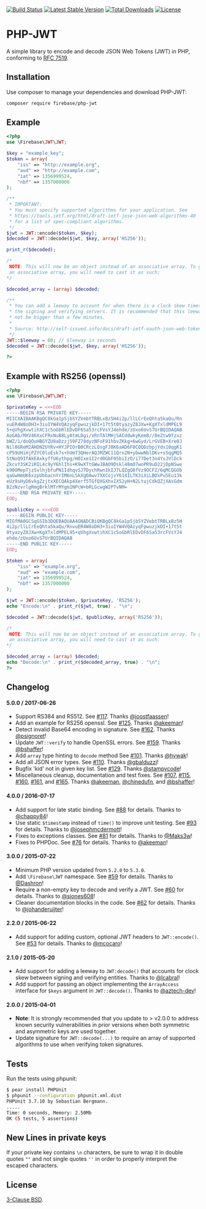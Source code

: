 [![Build Status](https://travis-ci.org/firebase/php-jwt.png?branch=master)](https://travis-ci.org/firebase/php-jwt)
[![Latest Stable Version](https://poser.pugx.org/firebase/php-jwt/v/stable)](https://packagist.org/packages/firebase/php-jwt)
[![Total Downloads](https://poser.pugx.org/firebase/php-jwt/downloads)](https://packagist.org/packages/firebase/php-jwt)
[![License](https://poser.pugx.org/firebase/php-jwt/license)](https://packagist.org/packages/firebase/php-jwt)

# PHP-JWT

A simple library to encode and decode JSON Web Tokens (JWT) in PHP, conforming to [RFC 7519](https://tools.ietf.org/html/rfc7519).

## Installation

Use composer to manage your dependencies and download PHP-JWT:

```bash
composer require firebase/php-jwt
```

## Example

```php
<?php
use \Firebase\JWT\JWT;

$key = "example_key";
$token = array(
    "iss" => "http://example.org",
    "aud" => "http://example.com",
    "iat" => 1356999524,
    "nbf" => 1357000000
);

/**
 * IMPORTANT:
 * You must specify supported algorithms for your application. See
 * https://tools.ietf.org/html/draft-ietf-jose-json-web-algorithms-40
 * for a list of spec-compliant algorithms.
 */
$jwt = JWT::encode($token, $key);
$decoded = JWT::decode($jwt, $key, array('HS256'));

print_r($decoded);

/*
 NOTE: This will now be an object instead of an associative array. To get
 an associative array, you will need to cast it as such:
*/

$decoded_array = (array) $decoded;

/**
 * You can add a leeway to account for when there is a clock skew times between
 * the signing and verifying servers. It is recommended that this leeway should
 * not be bigger than a few minutes.
 *
 * Source: http://self-issued.info/docs/draft-ietf-oauth-json-web-token.html#nbfDef
 */
JWT::$leeway = 60; // $leeway in seconds
$decoded = JWT::decode($jwt, $key, array('HS256'));

?>
```

## Example with RS256 (openssl)

```php
<?php
use \Firebase\JWT\JWT;

$privateKey = <<<EOD
-----BEGIN RSA PRIVATE KEY-----
MIICXAIBAAKBgQC8kGa1pSjbSYZVebtTRBLxBz5H4i2p/llLCrEeQhta5kaQu/Rn
vuER4W8oDH3+3iuIYW4VQAzyqFpwuzjkDI+17t5t0tyazyZ8JXw+KgXTxldMPEL9
5+qVhgXvwtihXC1c5oGbRlEDvDF6Sa53rcFVsYJ4ehde/zUxo6UvS7UrBQIDAQAB
AoGAb/MXV46XxCFRxNuB8LyAtmLDgi/xRnTAlMHjSACddwkyKem8//8eZtw9fzxz
bWZ/1/doQOuHBGYZU8aDzzj59FZ78dyzNFoF91hbvZKkg+6wGyd/LrGVEB+Xre0J
Nil0GReM2AHDNZUYRv+HYJPIOrB0CRczLQsgFJ8K6aAD6F0CQQDzbpjYdx10qgK1
cP59UHiHjPZYC0loEsk7s+hUmT3QHerAQJMZWC11Qrn2N+ybwwNblDKv+s5qgMQ5
5tNoQ9IfAkEAxkyffU6ythpg/H0Ixe1I2rd0GbF05biIzO/i77Det3n4YsJVlDck
ZkcvY3SK2iRIL4c9yY6hlIhs+K9wXTtGWwJBAO9Dskl48mO7woPR9uD22jDpNSwe
k90OMepTjzSvlhjbfuPN1IdhqvSJTDychRwn1kIJ7LQZgQ8fVz9OCFZ/6qMCQGOb
qaGwHmUK6xzpUbbacnYrIM6nLSkXgOAwv7XXCojvY614ILTK3iXiLBOxPu5Eu13k
eUz9sHyD6vkgZzjtxXECQAkp4Xerf5TGfQXGXhxIX52yH+N2LtujCdkQZjXAsGdm
B2zNzvrlgRmgBrklMTrMYgm1NPcW+bRLGcwgW2PTvNM=
-----END RSA PRIVATE KEY-----
EOD;

$publicKey = <<<EOD
-----BEGIN PUBLIC KEY-----
MIGfMA0GCSqGSIb3DQEBAQUAA4GNADCBiQKBgQC8kGa1pSjbSYZVebtTRBLxBz5H
4i2p/llLCrEeQhta5kaQu/RnvuER4W8oDH3+3iuIYW4VQAzyqFpwuzjkDI+17t5t
0tyazyZ8JXw+KgXTxldMPEL95+qVhgXvwtihXC1c5oGbRlEDvDF6Sa53rcFVsYJ4
ehde/zUxo6UvS7UrBQIDAQAB
-----END PUBLIC KEY-----
EOD;

$token = array(
    "iss" => "example.org",
    "aud" => "example.com",
    "iat" => 1356999524,
    "nbf" => 1357000000
);

$jwt = JWT::encode($token, $privateKey, 'RS256');
echo "Encode:\n" . print_r($jwt, true) . "\n";

$decoded = JWT::decode($jwt, $publicKey, array('RS256'));

/*
 NOTE: This will now be an object instead of an associative array. To get
 an associative array, you will need to cast it as such:
*/

$decoded_array = (array) $decoded;
echo "Decode:\n" . print_r($decoded_array, true) . "\n";
?>
```

## Changelog

#### 5.0.0 / 2017-06-26

-   Support RS384 and RS512.
    See [#117](https://github.com/firebase/php-jwt/pull/117). Thanks [@joostfaassen](https://github.com/joostfaassen)!
-   Add an example for RS256 openssl.
    See [#125](https://github.com/firebase/php-jwt/pull/125). Thanks [@akeeman](https://github.com/akeeman)!
-   Detect invalid Base64 encoding in signature.
    See [#162](https://github.com/firebase/php-jwt/pull/162). Thanks [@psignoret](https://github.com/psignoret)!
-   Update `JWT::verify` to handle OpenSSL errors.
    See [#159](https://github.com/firebase/php-jwt/pull/159). Thanks [@bshaffer](https://github.com/bshaffer)!
-   Add `array` type hinting to `decode` method
    See [#101](https://github.com/firebase/php-jwt/pull/101). Thanks [@hywak](https://github.com/hywak)!
-   Add all JSON error types.
    See [#110](https://github.com/firebase/php-jwt/pull/110). Thanks [@gbalduzzi](https://github.com/gbalduzzi)!
-   Bugfix 'kid' not in given key list.
    See [#129](https://github.com/firebase/php-jwt/pull/129). Thanks [@stampycode](https://github.com/stampycode)!
-   Miscellaneous cleanup, documentation and test fixes.
    See [#107](https://github.com/firebase/php-jwt/pull/107), [#115](https://github.com/firebase/php-jwt/pull/115),
    [#160](https://github.com/firebase/php-jwt/pull/160), [#161](https://github.com/firebase/php-jwt/pull/161), and
    [#165](https://github.com/firebase/php-jwt/pull/165). Thanks [@akeeman](https://github.com/akeeman),
    [@chinedufn](https://github.com/chinedufn), and [@bshaffer](https://github.com/bshaffer)!

#### 4.0.0 / 2016-07-17

-   Add support for late static binding. See [#88](https://github.com/firebase/php-jwt/pull/88) for details. Thanks to [@chappy84](https://github.com/chappy84)!
-   Use static `$timestamp` instead of `time()` to improve unit testing. See [#93](https://github.com/firebase/php-jwt/pull/93) for details. Thanks to [@josephmcdermott](https://github.com/josephmcdermott)!
-   Fixes to exceptions classes. See [#81](https://github.com/firebase/php-jwt/pull/81) for details. Thanks to [@Maks3w](https://github.com/Maks3w)!
-   Fixes to PHPDoc. See [#76](https://github.com/firebase/php-jwt/pull/76) for details. Thanks to [@akeeman](https://github.com/akeeman)!

#### 3.0.0 / 2015-07-22

-   Minimum PHP version updated from `5.2.0` to `5.3.0`.
-   Add `\Firebase\JWT` namespace. See
    [#59](https://github.com/firebase/php-jwt/pull/59) for details. Thanks to
    [@Dashron](https://github.com/Dashron)!
-   Require a non-empty key to decode and verify a JWT. See
    [#60](https://github.com/firebase/php-jwt/pull/60) for details. Thanks to
    [@sjones608](https://github.com/sjones608)!
-   Cleaner documentation blocks in the code. See
    [#62](https://github.com/firebase/php-jwt/pull/62) for details. Thanks to
    [@johanderuijter](https://github.com/johanderuijter)!

#### 2.2.0 / 2015-06-22

-   Add support for adding custom, optional JWT headers to `JWT::encode()`. See
    [#53](https://github.com/firebase/php-jwt/pull/53/files) for details. Thanks to
    [@mcocaro](https://github.com/mcocaro)!

#### 2.1.0 / 2015-05-20

-   Add support for adding a leeway to `JWT:decode()` that accounts for clock skew
    between signing and verifying entities. Thanks to [@lcabral](https://github.com/lcabral)!
-   Add support for passing an object implementing the `ArrayAccess` interface for
    `$keys` argument in `JWT::decode()`. Thanks to [@aztech-dev](https://github.com/aztech-dev)!

#### 2.0.0 / 2015-04-01

-   **Note**: It is strongly recommended that you update to > v2.0.0 to address
    known security vulnerabilities in prior versions when both symmetric and
    asymmetric keys are used together.
-   Update signature for `JWT::decode(...)` to require an array of supported
    algorithms to use when verifying token signatures.

## Tests

Run the tests using phpunit:

```bash
$ pear install PHPUnit
$ phpunit --configuration phpunit.xml.dist
PHPUnit 3.7.10 by Sebastian Bergmann.
.....
Time: 0 seconds, Memory: 2.50Mb
OK (5 tests, 5 assertions)
```

## New Lines in private keys

If your private key contains `\n` characters, be sure to wrap it in double quotes `""`
and not single quotes `''` in order to properly interpret the escaped characters.

## License

[3-Clause BSD](http://opensource.org/licenses/BSD-3-Clause).
